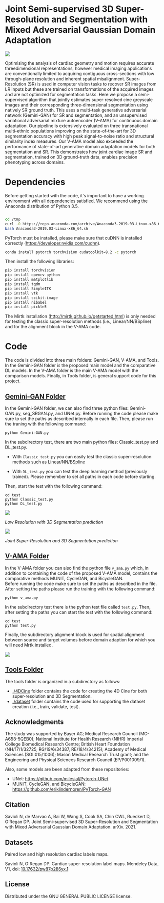 
# Joint Semi-supervised 3D Super-Resolution and Segmentation with Mixed Adversarial Gaussian Domain Adaptation

![](img/fig1.png)


Optimising the analysis of cardiac geometry and motion requires accurate threedimensional representations, however medical imaging applications are conventionally limited to acquiring contiguous cross-sections with low through-plane resolution and inherent spatial misalignment. Super-Resolution (SR) is used in computer vision tasks to recover SR images from LR inputs but these are trained on transformations of the acquired images and are not optimized for segmentation tasks. Here we propose a semi-supervised algorithm that jointly estimates super-resolved cine greyscale images and their corresponding three-dimensional segmentation using natively SR ground truth. This uses a multi-task generative adversarial network (Gemini-GAN) for SR and segmentation, and an unsupervised variational adversarial mixture autoencoder (V-AMA) for continuous domain adaptation. Our pipeline is extensively evaluated on three transnational multi-ethnic populations improving on the state-of-the-art for 3D segmentation accuracy with high peak signal-to-noise ratio and structural similarity index measures. Our V-AMA model also exceeded the performance of state-of-art generative domain adaptation models for both segmentation and SR. This demonstrates how joint cardiac image SR and segmentation, trained on 3D ground-truth data, enables precision phenotyping across domains.


# Dependencies

Before getting started with the code, it's important to have a working environment with all dependencies satisfied. We recommend using the Anaconda distribution of Python 3.5. 


```bash

cd /tmp
curl -O https://repo.anaconda.com/archive/Anaconda3-2019.03-Linux-x86_64.sh
bash Anaconda3-2019.03-Linux-x86_64.sh

```

PyTorch must be installed, please make sure that cuDNN is installed correctly (https://developer.nvidia.com/cudnn).

```bash
conda install pytorch torchvision cudatoolkit=9.2 -c pytorch

```

Then install the following libraries:

```bash
pip install torchvision
pip install opencv-python
pip install matplotlib
pip install tqdm
pip install SimpleITK
pip install vtk
pip install scikit-image
pip install nibabel
pip install pickle5
```

The Mirtk installation (http://mirtk.github.io/getstarted.html) is only needed for testing the classic super-resolution methods (i.e., Linear/NN/BSpline) and for the alignment block in the V-AMA code.

# Code

The code is divided into three main folders: Gemini-GAN, V-AMA, and Tools. In the Gemini-GAN folder is the proposed main model and the comparative DL models. 
In the V-AMA folder is the main V-AMA model with the comparison models. Finally, in Tools folder, is general support code for this project.

##  [Gemini-GAN Folder](https://github.com/ImperialCollegeLondon/Gemini-GAN/tree/master/Gemini-GAN)

In the Gemini-GAN folder, we can also find three python files: Gemini-GAN.py, seg_SRGAN.py, and UNet.py. Before running the code please make sure to set the paths as described internally in each file. Then, please run the traning with the following command:

```
python Gemini-GAN.py
```

In the subdirectory test, there are two main python files: Classic_test.py and DL_test.py. 

* With `Classic_test.py` you can easily test the classic super-resolution methods such as Linear/NN/BSpline

* With `DL_test.py` you can test the deep learning method (previously trained). Please remember to set all paths in each code before starting. 

Then, start the test with the following command:

```
cd test
python Classic_test.py
python DL_test.py
```

![](img/LR.gif)

*Low Resolution with 3D Segmentation prediction*

![](img/HR.gif)

*Joint Super-Resolution and 3D Segmentation prediction*


##  [V-AMA Folder](https://github.com/ImperialCollegeLondon/Gemini-GAN/tree/master/V-AMA)

In the V-AMA folder you can also find the python file `v_ama.py` which, in addition to containing the code of the proposed V-AMA model, contains the comparative methods MUNIT, CycleGAN, and BicycleGAN.  
Before running the code make sure to set the paths as described in the file. After setting the paths please run the training with the following command:

```
python v_ama.py
```

In the subdirectory test there is the python test file called `test.py`. Then, after setting the paths you can start the test with the following command:

```
cd test
python test.py
```

Finally, the subdirectory alignment block is used for spatial alignment between source and target volumes before domain adaption for which you will need Mrtk installed.

![](img/fig2.png)

##  [Tools Folder](https://github.com/ImperialCollegeLondon/Gemini-GAN/tree/master/Tools)

The tools folder is organized in a subdirectory as follows:

* [./4DCine](https://github.com/ImperialCollegeLondon/Gemini-GAN/tree/master/Tools/4DCine) folder contains the code for creating the 4D Cine for both super-resolution and 3D Segmentation.
* [./dataset](https://github.com/ImperialCollegeLondon/Gemini-GAN/tree/master/Tools/Dataset) folder contains the code used for supporting the dataset creation (i.e., train, validate, test).


## Acknowledgments

The study was supported by Bayer AG; Medical Research Council (MC-A658-5QEB0); National Institute for Health Research (NIHR) Imperial College Biomedical Research Centre; British Heart Foundation (NH/17/1/32725, RG/19/6/34387, RE/18/4/34215); Academy of Medical Sciences (SGL015/1006); Mason Medical Research Trust grant; and the Engineering and Physical Sciences Research Council (EP/P001009/1).

Also, some models are been adapted from these repositories:

* UNet: https://github.com/milesial/Pytorch-UNet
* MUNIT, CycleGAN, and BicycleGAN: https://github.com/eriklindernoren/PyTorch-GAN

## Citation

Savioli N, de Marvao A, Bai W, Wang S, Cook SA, Chin CWL, Rueckert D, O’Regan DP. Joint Semi-supervised 3D Super-Resolution and Segmentation with Mixed Adversarial
Gaussian Domain Adaptation. arXiv. 2021.

## Datasets

Paired low and high resolution cardiac labels maps. 

Savioli N, O'Regan DP. Cardiac super-resolution label maps. Mendeley Data, V1, doi: [10.17632/pw87p286yx.1](https://doi.org/10.17632/pw87p286yx.1)

## License

Distributed under the GNU GENERAL PUBLIC LICENSE license.
